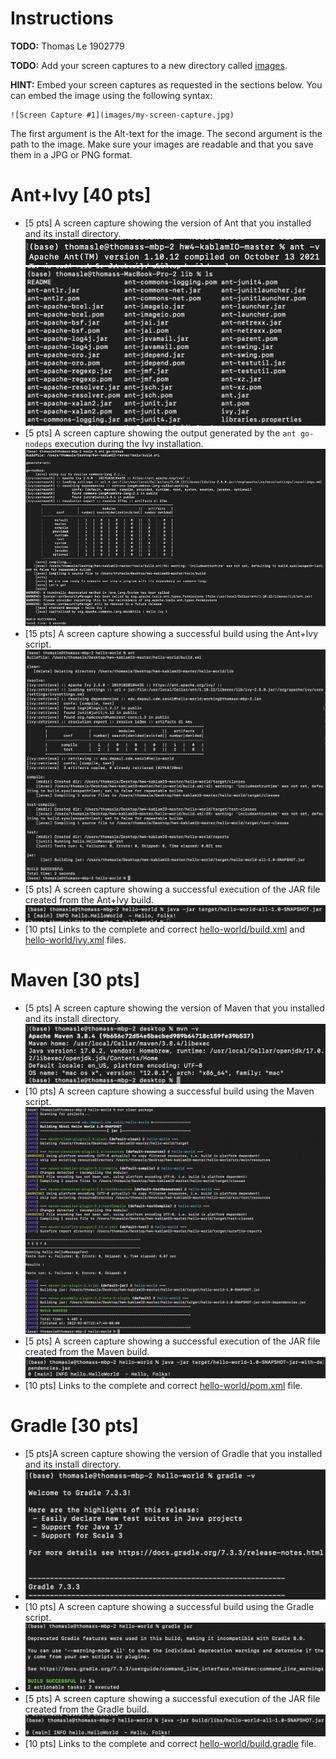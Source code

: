 # Instructions
**TODO:** Thomas Le 1902779

**TODO:** Add your screen captures to a new directory called [images](images).

**HINT:** Embed your screen captures as requested in the sections below. You can embed the image using the following syntax:

```
![Screen Capture #1](images/my-screen-capture.jpg)
```

The first argument is the Alt-text for the image. The second argument is the path to the image. Make sure your images are readable and that you save them in a JPG or PNG format.

# Ant+Ivy [40 pts]
- [5 pts] A screen capture showing the version of Ant that you installed and its install directory.
![Screen Capture #1](images/ant-v.jpg)
![Screen Capture #2](images/antdirectory.png)
- [5 pts] A screen capture showing the output generated by the `ant go-nodeps` execution during the Ivy installation.
![Screen Capture #3](images/ant-go-nodeps.png)
- [15 pts] A screen capture showing a successful build using the Ant+Ivy script.
![Screen Capture #4](images/antivybuild.png)
- [5 pts] A screen capture showing a successful execution of the JAR file created from the Ant+Ivy build.
- ![Screen Capture #6](images/antsnap.png)
- [10 pts] Links to the complete and correct [hello-world/build.xml](hello-world/build.xml) and [hello-world/ivy.xml](hello-world/ivy.xml) files.

# Maven [30 pts]
- [5 pts] A screen capture showing the version of Maven that you installed and its install directory.
![Screen Capture #5](images/maveninstall.png)
- [10 pts] A screen capture showing a successful build using the Maven script.
![Screen Capture #7](images/mvnclean.png)
- [5 pts] A screen capture showing a successful execution of the JAR file created from the Maven build.
![Screen Capture #8](images/mvndep.png)
- [10 pts] Links to the complete and correct [hello-world/pom.xml](hello-world/pom.xml) file.

# Gradle [30 pts]
- [5 pts]A screen capture showing the version of Gradle that you installed and its install directory.
- ![Screen Capture #9](images/gradleinstall.png)
- [10 pts] A screen capture showing a successful build using the Gradle script.
- ![Screen Capture #10](images/gradlejar.png)
- [5 pts] A screen capture showing a successful execution of the JAR file created from the Gradle build.
-  ![Screen Capture #10](images/gradlesnap.png)
- [10 pts] Links to the complete and correct [hello-world/build.gradle](hello-world/build.gradle) file.

